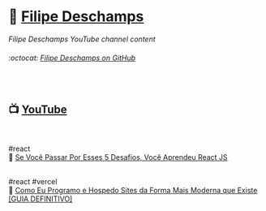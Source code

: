 # :link: [Filipe Deschamps](https://filipedeschamps.com.br/)

_Filipe Deschamps YouTube channel content_  

###### :octocat: [Filipe Deschamps on GitHub](https://github.com/filipedeschamps)  
<br>

## :tv: [YouTube](https://www.youtube.com/FilipeDeschamps)
<br>

#react  
:link: [Se Você Passar Por Esses 5 Desafios, Você Aprendeu React JS](./20201102)  
<br>

#react #vercel  
:link: [Como Eu Programo e Hospedo Sites da Forma Mais Moderna que Existe [GUIA DEFINITIVO]](./20201109)  
<br>